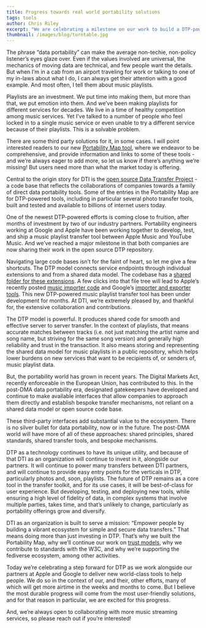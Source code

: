 ```yaml
---
title: Progress towards real world portability solutions
tags: tools
author: Chris Riley
excerpt: "We are celebrating a milestone on our work to build a DTP-powered music playlist transfer tool - code from both Apple and Google is now in the DTP repo."
thumbnail: /images/blog/turntable.jpg
---
```


The phrase “data portability” can make the average non-techie, non-policy listener’s eyes glaze over. Even if the values involved are universal, the mechanics of moving data are technical, and few people want the details. But when I’m in a cab from an airport traveling for work or talking to one of my in-laws about what I do, I can always get their attention with a good example. And most often, I tell them about music playlists.

Playlists are an investment. We put time into making them, but more than that, we put emotion into them. And we’ve been making playlists for different services for decades. We live in a time of healthy competition among music services. Yet I’ve talked to a number of people who feel locked in to a single music service or even unable to try a different service because of their playlists. This is a solvable problem.

There are some third party solutions for it, in some cases. I will point interested readers to our new [Portability Map tool](https://portmap.dtinit.org/), where we endeavor to be comprehensive, and provide information and links to some of these tools - and we’re always eager to add more, so let us know if there’s anything we’re missing! But users need more than what the market today is offering.

Central to the origin story for DTI is the [open source Data Transfer Project](https://github.com/dtinit/data-transfer-project) - a code base that reflects the collaborations of companies towards a family of direct data portability tools. Some of the entries in the Portability Map are for DTP-powered tools, including in particular several photo transfer tools, built and tested and available to billions of internet users today.

One of the newest DTP-powered efforts is coming close to fruition, after months of investment by two of our industry partners. Portability engineers working at Google and Apple have been working together to develop, test, and ship a music playlist transfer tool between Apple Music and YouTube Music. And we’ve reached a major milestone in that both companies are now sharing their work in the open source DTP repository.

Navigating large code bases isn’t for the faint of heart, so let me give a few shortcuts. The DTP model connects service endpoints through individual extensions to and from a shared data model. The codebase has a [shared folder for these extensions](https://github.com/dtinit/data-transfer-project/tree/master/extensions/data-transfer). A few clicks into that file tree will lead to Apple’s recently posted [music importer code](https://github.com/dtinit/data-transfer-project/tree/master/extensions/data-transfer/portability-data-transfer-apple/src/main/java/org/datatransferproject/datatransfer/apple/music) and Google’s [importer and exporter tools](https://github.com/dtinit/data-transfer-project/tree/master/extensions/data-transfer/portability-data-transfer-google/src/main/java/org/datatransferproject/datatransfer/google/music). This new DTP-powered music playlist transfer tool has been under development for months. At DTI, we’re extremely pleased by, and thankful for, the extensive collaboration and contributions.

The DTP model is powerful. It produces shared code for smooth and effective server to server transfer. In the context of playlists, that means accurate matches between tracks (i.e. not just matching the artist name and song name, but striving for the same song version) and generally high reliability and trust in the transaction. It also means storing and representing the shared data model for music playlists in a public repository, which helps lower burdens on new services that want to be recipients of, or senders of, music playlist data.

But, the portability world has grown in recent years. The Digital Markets Act, recently enforceable in the European Union, has contributed to this. In the post-DMA data portability era, designated gatekeepers have developed and continue to make available interfaces that allow companies to approach them directly and establish bespoke transfer mechanisms, not reliant on a shared data model or open source code base.

These third-party interfaces add substantial value to the ecosystem. There is no silver bullet for data portability, now or in the future. The post-DMA world will have more of all of these approaches: shared principles, shared standards, shared transfer tools, and bespoke mechanisms.

DTP as a technology continues to have its unique utility, and because of that DTI as an organization will continue to invest in it, alongside our partners. It will continue to power many transfers between DTI partners, and will continue to provide easy entry points for the verticals in DTP, particularly photos and, soon, playlists. The future of DTP remains as a core tool in the transfer toolkit, and for its use cases, it will be best-of-class for user experience. But developing, testing, and deploying new tools, while ensuring a high level of fidelity of data, in complex systems that involve multiple parties, takes time, and that’s unlikely to change, particularly as portability offerings grow and diversify.

DTI as an organization is built to serve a mission: “Empower people by building a vibrant ecosystem for simple and secure data transfers.” That means doing more than just investing in DTP. That’s why we built the Portability Map, why we’ll continue our work on [trust models](https://dtinit.org/trust), why we contribute to standards with the W3C, and why we’re supporting the fediverse ecosystem, among other activities.

Today we’re celebrating a step forward for DTP as we work alongside our partners at Apple and Google to deliver new world-class tools to help people. We do so in the context of our, and their, other efforts, many of which will get more airtime in the weeks and months to come. But I believe the most durable progress will come from the most user-friendly solutions, and for that reason in particular, we are excited for this progress.

And, we’re always open to collaborating with more music streaming services, so please reach out if you’re interested!
